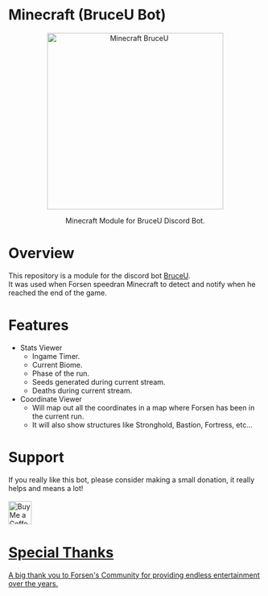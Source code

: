 # Minecraft (BruceU Bot)
<div align="center">
  <img src="https://github.com/Tuxsupa/Minecraft-BruceU-Bot/assets/69093264/d2cc62ba-24fd-41c0-b9fe-6e73ce9399f0" alt="Minecraft BruceU" height="350">
  <p>
    Minecraft Module for BruceU Discord Bot.
  </p>
</div>

# Overview

This repository is a module for the discord bot [BruceU](https://github.com/Tuxsupa/BruceU-Bot).\
It was used when Forsen speedran Minecraft to detect and notify when he reached the end of the game.

# Features

- Stats Viewer
  - Ingame Timer.
  - Current Biome.
  - Phase of the run.
  - Seeds generated during current stream.
  - Deaths during current stream.
- Coordinate Viewer
  - Will map out all the coordinates in a map where Forsen has been in the current run.
  - It will also show structures like Stronghold, Bastion, Fortress, etc...

# Support
If you really like this bot, please consider making a small donation, it really helps and means a lot!
\
\
<a href='https://ko-fi.com/tuxsuper' target='_blank'><img height='35' style='border:0px;height:46px;' src='https://az743702.vo.msecnd.net/cdn/kofi3.png?v=0' border='0' alt='Buy Me a Coffee at ko-fi.com' />

# Special Thanks

A big thank you to Forsen's Community for providing endless entertainment over the years.
